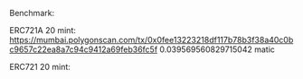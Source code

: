 Benchmark: 

ERC721A 20 mint:
https://mumbai.polygonscan.com/tx/0x0fee13223218df117b78b3f38a40c0bc9657c22ea8a7c94c9412a69feb36fc5f
0.039569560829715042 matic

ERC721 20 mint:

